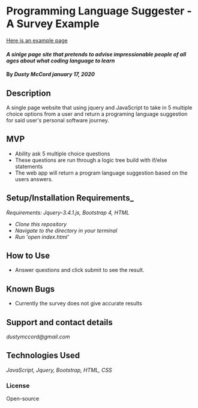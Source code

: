 # Programming Language Suggester - A Survey Example

[Here is an example page](https://dustatron.github.io/epicodus-Programming-Language-Suggester/)

#### _A sinlge page site that pretends to advise impressionable people of all ages about what coding language to learn_

#### By _**Dusty McCord** january 17, 2020_

## Description
A single page website that using jquery and JavaScript to take in 5 multiple choice options from a user and return a programing language suggestion for said user's personal software journey.

## MVP
* Ability ask 5 multiple choice questions
* These questions are run through a logic tree build with if/else statements
* The web app will return a program language suggestion based on the users answers. 

## Setup/Installation Requirements_
_Requirements: Jquery-3.4.1.js, Bootstrap 4, HTML_
* _Clone this repository_
* _Navigate to the directory in your terminal_
* _Run 'open index.html'_

## How to Use
* Answer questions and click submit to see the result. 

## Known Bugs
* Currently the survey does not give accurate results

## Support and contact details
_dustymccord@gmail.com_

## Technologies Used
_JavaScript, Jquery, Bootstrap, HTML, CSS_

### License
Open-source